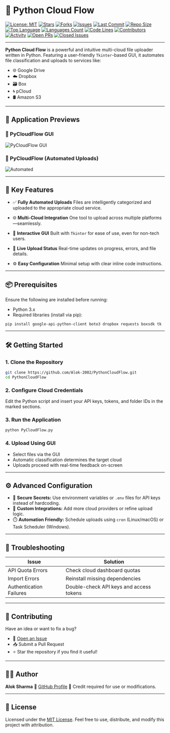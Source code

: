 # 🧠 Python Cloud Flow

[![License: MIT](https://img.shields.io/github/license/alok-2002/PythonCloudFlow)](LICENSE)
[![Stars](https://img.shields.io/github/stars/alok-2002/PythonCloudFlow?style=flat-square)](https://github.com/alok-2002/PythonCloudFlow/stargazers)
[![Forks](https://img.shields.io/github/forks/alok-2002/PythonCloudFlow?style=flat-square)](https://github.com/alok-2002/PythonCloudFlow/forks)
[![Issues](https://img.shields.io/github/issues/alok-2002/PythonCloudFlow)](https://github.com/alok-2002/PythonCloudFlow/issues)
[![Last Commit](https://img.shields.io/github/last-commit/alok-2002/PythonCloudFlow?color=blue)](https://github.com/alok-2002/PythonCloudFlow/commits/main)
[![Repo Size](https://img.shields.io/github/repo-size/alok-2002/PythonCloudFlow)](https://github.com/alok-2002/PythonCloudFlow)
[![Top Language](https://img.shields.io/github/languages/top/alok-2002/PythonCloudFlow)](https://github.com/alok-2002/PythonCloudFlow)
[![Languages Count](https://img.shields.io/github/languages/count/alok-2002/PythonCloudFlow)](https://github.com/alok-2002/PythonCloudFlow)
[![Code Lines](https://img.shields.io/tokei/lines/github/alok-2002/PythonCloudFlow)](https://github.com/alok-2002/PythonCloudFlow)
[![Contributors](https://img.shields.io/github/contributors/alok-2002/PythonCloudFlow)](https://github.com/alok-2002/PythonCloudFlow/graphs/contributors)
[![Activity](https://img.shields.io/github/commit-activity/m/alok-2002/PythonCloudFlow)](https://github.com/alok-2002/PythonCloudFlow/commits/main)
[![Open PRs](https://img.shields.io/github/issues-pr/alok-2002/PythonCloudFlow)](https://github.com/alok-2002/PythonCloudFlow/pulls)
[![Closed Issues](https://img.shields.io/github/issues-closed/alok-2002/PythonCloudFlow)](https://github.com/alok-2002/PythonCloudFlow/issues?q=is%3Aissue+is%3Aclosed)

---

**Python Cloud Flow** is a powerful and intuitive multi-cloud file uploader written in Python. Featuring a user-friendly `Tkinter`-based GUI, it automates file classification and uploads to services like:

* 🌐 Google Drive
* ☁️ Dropbox
* 🗃️ Box
* 🌀 pCloud
* 🛢️ Amazon S3

---

## 📸 Application Previews

### 🔷 PyCloudFlow GUI

![PyCloudFlow GUI](https://github.com/Alok-2002/PythonCloudFlow/assets/93814546/a11e9cea-b8b3-4316-b7b6-b1d8d0d1ee1d)

### 🤖 PyCloudFlow (Automated Uploads)

![Automated](https://github.com/Alok-2002/PythonCloudFlow/assets/93814546/5d506e49-c057-4640-8ddc-e9f2c87cb6e8)

---

## 🚀 Key Features

* ✅ **Fully Automated Uploads**
  Files are intelligently categorized and uploaded to the appropriate cloud service.

* 🌐 **Multi-Cloud Integration**
  One tool to upload across multiple platforms—seamlessly.

* 🧩 **Interactive GUI**
  Built with `Tkinter` for ease of use, even for non-tech users.

* 🔄 **Live Upload Status**
  Real-time updates on progress, errors, and file details.

* ⚙️ **Easy Configuration**
  Minimal setup with clear inline code instructions.

---

## 📦 Prerequisites

Ensure the following are installed before running:

* Python 3.x
* Required libraries (install via pip):

```bash
pip install google-api-python-client boto3 dropbox requests boxsdk tk
```

---

## 🛠️ Getting Started

### 1. Clone the Repository

```bash
git clone https://github.com/Alok-2002/PythonCloudFlow.git
cd PythonCloudFlow
```

### 2. Configure Cloud Credentials

Edit the Python script and insert your API keys, tokens, and folder IDs in the marked sections.

### 3. Run the Application

```bash
python PyCloudFlow.py
```

### 4. Upload Using GUI

* Select files via the GUI
* Automatic classification determines the target cloud
* Uploads proceed with real-time feedback on-screen

---

## ⚙️ Advanced Configuration

* 🔐 **Secure Secrets:** Use environment variables or `.env` files for API keys instead of hardcoding.
* 🧩 **Custom Integrations:** Add more cloud providers or refine upload logic.
* ⏱️ **Automation Friendly:** Schedule uploads using `cron` (Linux/macOS) or Task Scheduler (Windows).

---

## 🧯 Troubleshooting

| Issue                   | Solution                                |
| ----------------------- | --------------------------------------- |
| API Quota Errors        | Check cloud dashboard quotas            |
| Import Errors           | Reinstall missing dependencies          |
| Authentication Failures | Double-check API keys and access tokens |

---

## 🤝 Contributing

Have an idea or want to fix a bug?

* 🔧 [Open an Issue](https://github.com/Alok-2002/PythonCloudFlow/issues/new)
* 📥 Submit a Pull Request
* ⭐ Star the repository if you find it useful!

---

## 👨‍💻 Author

**Alok Sharma**
🔗 [GitHub Profile](https://github.com/Alok-2002)
🪪 Credit required for use or modifications.

---

## 📜 License

Licensed under the [MIT License](LICENSE).
Feel free to use, distribute, and modify this project with attribution.
